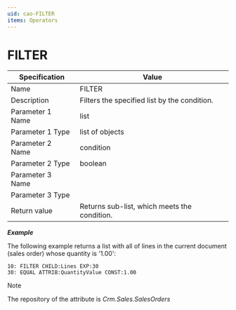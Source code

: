 ```yaml
---
uid: cao-FILTER
items: Operators
---
```


# FILTER 

| Specification | Value |
| ---- | ----- |
| Name | FILTER |
| Description | Filters the specified list by the condition. |
| Parameter 1 Name | list |
| Parameter 1 Type | list of objects |
| Parameter 2 Name | condition |
| Parameter 2 Type | boolean |
| Parameter 3 Name |
| Parameter 3 Type |
| Return value | Returns sub-list, which meets the condition. |

***Example***

The following example returns a list with all of lines in the current document (sales order) whose quantity is '1.00':

```
10: FILTER CHILD:Lines EXP:30
30: EQUAL ATTRIB:QuantityValue CONST:1.00
```

> [!NOTE]
> 
> The repository of the attribute is *Crm.Sales.SalesOrders*
